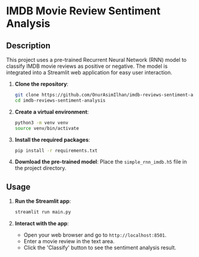 # IMDB Movie Review Sentiment Analysis
## Description
This project uses a pre-trained Recurrent Neural Network (RNN) model to classify IMDB movie reviews as positive or negative. The model is integrated into a Streamlit web application for easy user interaction.


1. **Clone the repository**:
    ```sh
    git clone https://github.com/OnurAsimIlhan/imdb-reviews-sentiment-analysis.git
    cd imdb-reviews-sentiment-analysis
    ```

2. **Create a virtual environment**:
    ```sh
    python3 -m venv venv
    source venv/bin/activate
    ```

3. **Install the required packages**:
    ```sh
    pip install -r requirements.txt
    ```

4. **Download the pre-trained model**:
    Place the `simple_rnn_imdb.h5` file in the project directory.

## Usage

1. **Run the Streamlit app**:
    ```sh
    streamlit run main.py
    ```

2. **Interact with the app**:
    - Open your web browser and go to `http://localhost:8501`.
    - Enter a movie review in the text area.
    - Click the 'Classify' button to see the sentiment analysis result.
